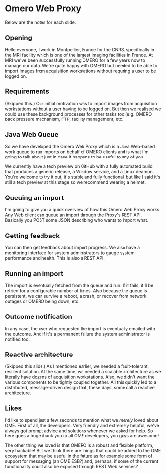 Omero Web Proxy
===============
Below are the notes for each slide.

Opening
-------
Hello everyone, I work in Montpellier, France for the CNRS, specifically in
the MRI facility which is one of the largest imaging facilities in France.
At MRI we've been successfully running OMERO for a few years now to manage
our data.
We're quite happy with OMERO but needed to be able to import images from 
acquisition workstations without requring a user to be logged on.

Requirements
------------
(Skipped this.)
Our initial motivation was to import images from acquisition workstations
without a user having to be logged on. But then we realised we could use
these background processes for other tasks too (e.g. OMERO back pressure
mechanism, FTP, facility management, etc.)

Java Web Queue
--------------
So we have developed the Omero Web Proxy which is a Java Web-based work queue
to run imports on behalf of OMERO clients and is what I'm going to talk about
just in case it happens to be useful to any of you.

We currently have a tech preview on GitHub with a fully automated build that 
produces a generic release, a Window service, and a Linux deamon. 
You're welcome to try it out, it's stable and fully functional, but like I 
said it's still a tech preview at this stage so we recommend wearing a helmet.

Queuing an import
-----------------
I'm going to give you a quick overview of how this Omero Web Proxy works.
Any Web client can queue an import through the Proxy's REST API. Basically
you POST some JSON describing who wants to import what.

Getting feedback
----------------
You can then get feedback about import progress. We also have a monitoring
interface for system administrators to gauge system performance and health.
This is also a REST API.

Running an import
-----------------
The import is eventually fetched from the queue and run. If it fails, it'll
be retried for a configurable number of times. Also because the queue is
persistent, we can survive a reboot, a crash, or recover from network outages
or OMERO being down, etc.

Outcome notification
--------------------
In any case, the user who requested the import is eventually emailed with
the outcome. And if it's a permanent failure the system administrator is 
notified too.

Reactive architecture
---------------------
(Skipped this slide.)
As I mentioned earlier, we needed a fault-tolerant, resilient solution.
At the same time, we needed a scalable architecture as we literally have
dozens of acquisition workstations. Also, we didn't want the various
components to be tightly coupled together. All this quickly led to a
distributed, message-driven design that, these days, some call a reactive
architecture.

Likes
-----
I'd like to spend just a few seconds to mention what we *merely* loved about
OME. First of all, the developers. Very friendly and extremely helpful, we've
always got prompt advice and solutions whenever we asked for help.
So here goes a huge thank you to all OME developers, you guys are awesome!

The other thing we loved is that OMERO is a robust and flexible platform,
very hackable! But we think there are things that could be added to the OME
ecosystem that may be useful in the future as for example some form of support
for messaging (an OME ESB?) and, perhaps, if some of the current functionality
could also be exposed through REST Web services?
